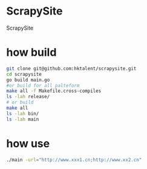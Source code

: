 # ScrapySite
ScrapySite

# how build
```bash
git clone git@github.com:hktalent/scrapysite.git
cd scrapysite
go build main.go
#or build for all palteform
make all -f Makefile.cross-compiles
ls -lah release/
# or build 
make all
ls -lah bin/
ls -lah main
```

# how use
```bash
./main -url="http://www.xxx1.cn;http://www.xx2.cn"
```